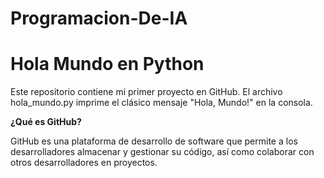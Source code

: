 # Programacion-De-IA
# Hola Mundo en Python

Este repositorio contiene mi primer proyecto en GitHub. El archivo hola_mundo.py imprime el clásico mensaje "Hola, Mundo!" en la consola.

**¿Qué es GitHub?**

GitHub es una plataforma de desarrollo de software que permite a los desarrolladores almacenar y gestionar su código, así como colaborar con otros desarrolladores en proyectos.
